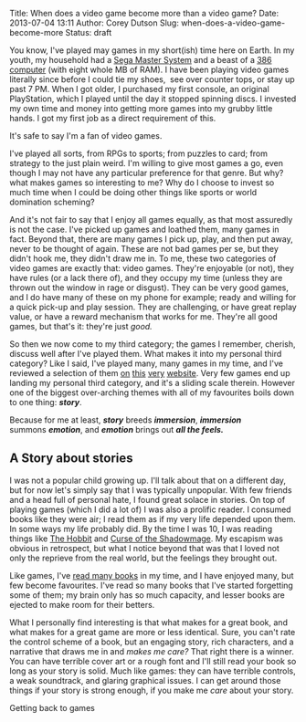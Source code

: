 Title: When does a video game become more than a video game?
Date: 2013-07-04 13:11
Author: Corey Dutson
Slug: when-does-a-video-game-become-more
Status: draft

You know, I've played may games in my short(ish) time here on Earth. In
my youth, my household had a [Sega Master
System](http://www.amazon.co.uk/Sega-Master-System-Console/dp/B001JB159O/ref=sr_1_2?ie=UTF8&qid=1372935564&sr=8-2&keywords=sega+master+system "Amazon - Sega Master System")
and a beast of a [386
computer](http://en.wikipedia.org/wiki/Intel_80386 "Wikipedia - 386 processors")
(with eight whole MB of RAM). I have been playing video games literally
since before I could tie my shoes,  see over counter tops, or stay up
past 7 PM. When I got older, I purchased my first console, an original
PlayStation, which I played until the day it stopped spinning discs. I
invested my own time and money into getting more games into my grubby
little hands. I got my first job as a direct requirement of this.

It's safe to say I'm a fan of video games.

I've played all sorts, from RPGs to sports; from puzzles to card; from
strategy to the just plain weird. I'm willing to give most games a go,
even though I may not have any particular preference for that genre. But
why? what makes games so interesting to me? Why do I choose to invest so
much time when I could be doing other things like sports or world
domination scheming?

<!-- PELICAN_END_SUMMARY -->

And it's not fair to say that I enjoy all games equally, as that most
assuredly is not the case. I've picked up games and loathed them, many
games in fact. Beyond that, there are many games I pick up, play, and
then put away, never to be thought of again. These are not bad games per
se, but they didn't hook me, they didn't draw me in. To me, these two
categories of video games are exactly that: video games. They're
enjoyable (or not), they have rules (or a lack there of), and they
occupy my time (unless they are thrown out the window in rage or
disgust). They can be very good games, and I do have many of these on my
phone for example; ready and willing for a quick pick-up and play
session. They are challenging, or have great replay value, or have a
reward mechanism that works for me. They're all good games, but that's
it: they're just *good.*

So then we now come to my third category; the games I remember, cherish,
discuss well after I've played them. What makes it into my personal
third category? Like I said, I've played many, many games in my time,
and I've reviewed a selection of them
[on](http://wallofscribbles.com/2009/front-mission-square-enix/ "Wall of Scribbles - Front Mission Review")
[this](http://wallofscribbles.com/2009/my-world-my-way/ "Wall of Scribbles - My World, My Way Review") [very](http://wallofscribbles.com/2011/borderlands/ "Wall of Scribbles - Borderlands Review") [website](http://wallofscribbles.com/2011/stacking-double-fine-2011/ "Wall of Scribbles - Stacking Review").
Very few games end up landing my personal third category, and it's a
sliding scale therein. However one of the biggest over-arching themes
with all of my favourites boils down to one thing: ***story***.

Because for me at least, ***story*** breeds ***immersion***,
***immersion*** summons ***emotion***, and ***emotion*** brings out
***all the feels.***

A Story about stories
---------------------

I was not a popular child growing up. I'll talk about that on a
different day, but for now let's simply say that I was typically
unpopular. With few friends and a head full of personal hate, I found
great solace in stories. On top of playing games (which I did a lot of)
I was also a prolific reader. I consumed books like they were air; I
read them as if my very life depended upon them. In some ways my life
probably did. By the time I was 10, I was reading things like [The
Hobbit](http://www.amazon.com/Hobbit-There-Back-Again/dp/054792822X/ref=sr_1_1?s=books&ie=UTF8&qid=1372938975&sr=1-1&keywords=The+Hobbit "Amazon - The Hobbit")
and [Curse of the
Shadowmage](http://www.amazon.com/Curse-Shadowmage-Forgotten-Realms-The-Harpers/dp/0786901918 "Amazon - Curse of the Shadowmage").
My escapism was obvious in retrospect, but what I notice beyond that was
that I loved not only the reprieve from the real world, but the feelings
they brought out.

Like games, I've [read many
books](http://www.goodreads.com/user/show/1198481-corey-dutson "Goodreads.com - My Profile") in
my time, and I have enjoyed many, but few become favourites. I've read
so many books that I've started forgetting some of them; my brain only
has so much capacity, and lesser books are ejected to make room for
their betters.

What I personally find interesting is that what makes for a great book,
and what makes for a great game are more or less identical. Sure, you
can't rate the control scheme of a book, but an engaging story, rich
characters, and a narrative that draws me in and *makes me care?* That
right there is a winner. You can have terrible cover art or a rough font
and I'll still read your book so long as your story is solid. Much like
games: they can have terrible controls, a weak soundtrack, and glaring
graphical issues. I can get around those things if your story is strong
enough, if you make me *care* about your story.

Getting back to games

 
